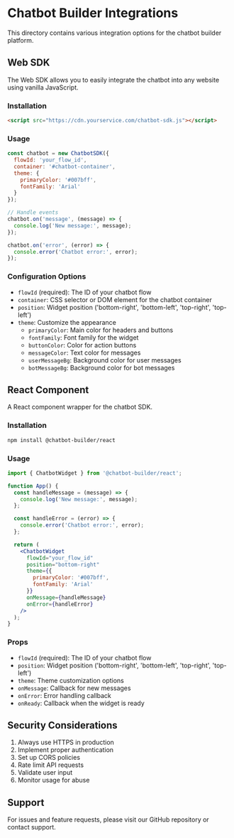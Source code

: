 # Chatbot Builder Integrations

This directory contains various integration options for the chatbot builder platform.

## Web SDK

The Web SDK allows you to easily integrate the chatbot into any website using vanilla JavaScript.

### Installation

```html
<script src="https://cdn.yourservice.com/chatbot-sdk.js"></script>
```

### Usage

```javascript
const chatbot = new ChatbotSDK({
  flowId: 'your_flow_id',
  container: '#chatbot-container',
  theme: {
    primaryColor: '#007bff',
    fontFamily: 'Arial'
  }
});

// Handle events
chatbot.on('message', (message) => {
  console.log('New message:', message);
});

chatbot.on('error', (error) => {
  console.error('Chatbot error:', error);
});
```

### Configuration Options

- `flowId` (required): The ID of your chatbot flow
- `container`: CSS selector or DOM element for the chatbot container
- `position`: Widget position ('bottom-right', 'bottom-left', 'top-right', 'top-left')
- `theme`: Customize the appearance
  - `primaryColor`: Main color for headers and buttons
  - `fontFamily`: Font family for the widget
  - `buttonColor`: Color for action buttons
  - `messageColor`: Text color for messages
  - `userMessageBg`: Background color for user messages
  - `botMessageBg`: Background color for bot messages

## React Component

A React component wrapper for the chatbot SDK.

### Installation

```bash
npm install @chatbot-builder/react
```

### Usage

```jsx
import { ChatbotWidget } from '@chatbot-builder/react';

function App() {
  const handleMessage = (message) => {
    console.log('New message:', message);
  };

  const handleError = (error) => {
    console.error('Chatbot error:', error);
  };

  return (
    <ChatbotWidget
      flowId="your_flow_id"
      position="bottom-right"
      theme={{
        primaryColor: '#007bff',
        fontFamily: 'Arial'
      }}
      onMessage={handleMessage}
      onError={handleError}
    />
  );
}
```

### Props

- `flowId` (required): The ID of your chatbot flow
- `position`: Widget position ('bottom-right', 'bottom-left', 'top-right', 'top-left')
- `theme`: Theme customization options
- `onMessage`: Callback for new messages
- `onError`: Error handling callback
- `onReady`: Callback when the widget is ready

## Security Considerations

1. Always use HTTPS in production
2. Implement proper authentication
3. Set up CORS policies
4. Rate limit API requests
5. Validate user input
6. Monitor usage for abuse

## Support

For issues and feature requests, please visit our GitHub repository or contact support. 